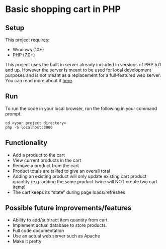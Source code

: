 # Basic shopping cart in PHP

## Setup

This project requires:
- Windows (10+)
- [PHP (7.0+)](https://www.php.net/) 

This project uses the built in server already included in versions of PHP 5.0 and up. However the server is meant to be used for local development purposes and is not meant as a replacement for a full-featured web server. You can read more about it [here](https://www.php.net/manual/en/features.commandline.webserver.php).

## Run

To run the code in your local browser, run the following in your command prompt.

``` 
cd <your project directory>
php -S localhost:3000
```
## Functionality
- Add a product to the cart
- View current products in the cart
- Remove a product from the cart
- Product totals are tallied to give an overall total
- Adding an existing product will only update existing cart product quantity (e.g. adding the same product twice will NOT create two cart items)
- The cart keeps its “state” during page loads/refreshes


## Possible future improvements/features
- Ability to add/subtract item quantity from cart.
- Implement actual database to store products.
- Full code documentation
- Use an actual web server such as Apache
- Make it pretty
